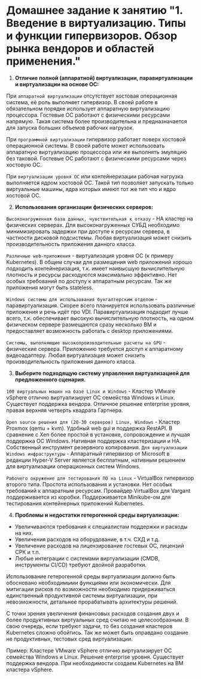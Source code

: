 # Домашнее задание к занятию "1. Введение в виртуализацию. Типы и функции гипервизоров. Обзор рынка вендоров и областей применения."

1. **Отличие полной (аппаратной) виртуализации, паравиртуализации и виртуализации на основе ОС:**

При `аппаратной виртуализации` отсутствует хостовая операционная система, её роль выполняет гипервизор.
В своей работе в обязательном порядке использует аппаратную виртуализацию процессора.
Гостевые ОС работают с физическими ресурсами напрямую.
Такая система более производительна и предназначается для запуска больших объемов рабочих нагрузок.

При `программной виртуализации` гипервизор работает поверх хостовой операционной системы.
В своей работе может использовать аппаратную виртуализацию процессора или же выполнять эмуляцию без таковой.
Гостевые ОС работают с физическими ресурсами через хостовую ОС.
    
При `виртуализации уровня ОС` или контейнеризации рабочая нагрузка выполняется ядром хостовой ОС.
Такой тип позволяет запускать только виртуальные машины, ядра которых имеют тот же тип что и ядро хостовой ОС.

2. **Использования организации физических серверов:**

`Высоконагруженная база данных, чувствительная к отказу` - HA кластер на физических серверах.
Для высоконагруженных СУБД необходимо минимизировать задержки при доступе к ресурсам сервера, в частности дисковой
подсистемы. Любая виртуализация может снизить производительность приложения данного класса.  

`Различные web-приложения` - виртуализация уровня ОС (к примеру Kubernetes). В общем случаи для размещения web
приложений хорошо подходить контейнеризация, т.к. имеет наивысшую вычислительную плотность и ресурсы расходуются
максимально эффективно. Нет особых требований по доступу к аппаратным ресурсам. Так же приложения могут быть stateless.  

`Windows системы для использования бухгалтерским отделом` - паравиртуализация. Скорее всего планируется использовать
различные приложения и речь идёт про VDI. Паравиртуализация подходит лучше всего, т.к. обеспечивает высокую
вычислительную плотность, на одном физическом сервере размещаются сразу несколько ВМ и предоставляет возможность
работать с desktop приложениями.  

`Системы, выполняющие высокопроизводительные расчеты на GPU` - физические сервера. Приложению требуется доступ к
аппаратному видеоадаптеру. Любая виртуализация может снизить производительность приложения данного класса.

3. **Выберите подходящую систему управления виртуализацией для предложенного сценария.**

`100 виртуальных машин на базе Linux и Windows` - Кластер VMware vSphere отлично виртуализирует ОС семейства Windows
и Linux. Существует поддержка вендора. Отличное решение enterprise уровня, правая верхняя четверть квадрата Гартнера.

`Open source решения для (20-30 серверов) Linux, Windows` - Кластер Proxmox (qemu + kvm). Удобный web gui и поддержка
RestAPI. В сравнение с Xen более простой в установке, сопровождение и лучшая поддержка ОС Windows. Нативная поддержка
кластеризации и HA. Собственный инструмент резервного копирования.
`Для виртуализации Windows инфраструктуры` - Аппаратный гипервизор от Microsoft в редакции Hyper-V Server является
бесплатным, нативным решением для виртуализации операционных систем Windows.

`Рабочего окружение для тестирования ПО на Linux` - VirtualBox гипервизор второго типа. Простота использования и
установки. Нет особых требований к аппаратным ресурсам. Провайдер VirtualBox для Vargant поддерживается из коробки.
Поддерживается Minikube-ом для тестирования контейнерных приложений Kubernetes.

4. **Проблемы и недостатки гетерогенной среды виртуализации:**
 - Увеличиваются требования к специалистам поддержки и расходы на них.
 - Увеличения расходов на оборудование, в т.ч. СХД и т.д. 
 - Увеличение расходов на лицензирование гостевых ОС, лицензий СРК и т.п.
 - Любые интеграции с системами виртуализации (CMDB, инструменты CI/CD) требуют двойной разработки.

Использование гетерогенной среды виртуализации должно быть обосновано необходимыми функциями или экономически. Для митигации рисков по возможности необходимо придерживаться единственный продуктивной системы виртуализации, при невозможности, детальнее прорабатывать архитектуры решений.

С точки зрения увеличения финансовых расходов создания двух и более продуктивных виртуальных сред считаю не целесообразным.
В свою очередь, если требуют задачи, то без создания кластеров Kubernetes сложно обойтись. Так же может быть оправдано создание не продуктивных, тестовых сред виртуализации.

Пример:
Кластере VMware vSphere отлично виртуализирует ОС семейства Windows и Linux. Решение enterprise уровня. Существует поддержка вендора.
При необходимости создаем Kubernetes на ВМ кластера vSphere.

